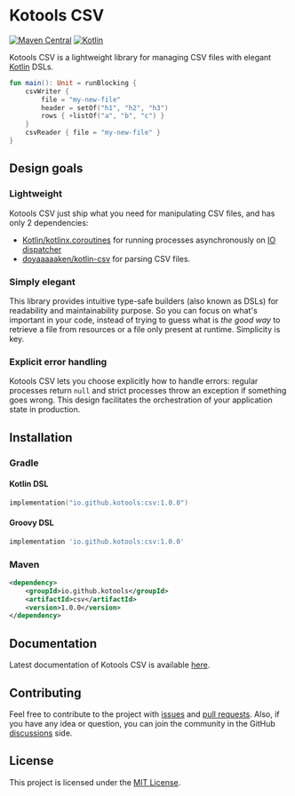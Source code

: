 # Kotools CSV

[![Maven Central][badge-maven]][maven-artifacts]
[![Kotlin][badge-kotlin]][kotlin]

Kotools CSV is a lightweight library for managing CSV files with
elegant [Kotlin] DSLs.

```kotlin
fun main(): Unit = runBlocking {
    csvWriter {
        file = "my-new-file"
        header = setOf("h1", "h2", "h3")
        rows { +listOf("a", "b", "c") }
    }
    csvReader { file = "my-new-file" }
}
```

## Design goals

### Lightweight

Kotools CSV just ship what you need for manipulating CSV files, and has only 2
dependencies:
- [Kotlin/kotlinx.coroutines][kotlin-coroutines] for running processes
  asynchronously on [IO dispatcher][kotlin-coroutines-io]
- [doyaaaaaken/kotlin-csv][kotlin-csv] for parsing CSV files.

### Simply elegant

This library provides intuitive type-safe builders (also known as DSLs) for
readability and maintainability purpose. So you can focus on what's important in
your code, instead of trying to guess what is _the good way_
to retrieve a file from resources or a file only present at runtime. Simplicity
is key.

### Explicit error handling

Kotools CSV lets you choose explicitly how to handle errors: regular processes
return `null` and strict processes throw an exception if something goes wrong.
This design facilitates the orchestration of your application state in
production.

## Installation

### Gradle

#### Kotlin DSL

```kotlin
implementation("io.github.kotools:csv:1.0.0")
```

#### Groovy DSL

```groovy
implementation 'io.github.kotools:csv:1.0.0'
```

### Maven

```xml
<dependency>
    <groupId>io.github.kotools</groupId>
    <artifactId>csv</artifactId>
    <version>1.0.0</version>
</dependency>
```

## Documentation

Latest documentation of Kotools CSV is available [here][documentation].

## Contributing

Feel free to contribute to the project with [issues]
and [pull requests][pull-requests]. Also, if you have any idea or question, you
can join the community in the GitHub [discussions] side.

## License

This project is licensed under the [MIT License][mit-license].

<!-- Links -->

[badge-kotlin]: https://img.shields.io/badge/kotlin-1.5.31-blue.svg?logo=kotlin
[badge-maven]: https://img.shields.io/maven-central/v/io.github.kotools/csv
[discussions]: https://github.com/kotools/csv/discussions
[documentation]: https://kotools.github.io/csv/csv/io.github.kotools.csv.api/index.html
[issues]: https://github.com/kotools/csv/issues
[kotlin]: https://kotlinlang.org
[kotlin-coroutines]: https://github.com/Kotlin/kotlinx.coroutines
[kotlin-coroutines-io]: https://kotlin.github.io/kotlinx.coroutines/kotlinx-coroutines-core/kotlinx.coroutines/-dispatchers/-i-o.html
[kotlin-csv]: https://github.com/doyaaaaaken/kotlin-csv
[maven-artifacts]: https://search.maven.org/artifact/io.github.kotools/csv
[mit-license]: https://choosealicense.com/licenses/mit
[pull-requests]: https://github.com/kotools/csv/pulls
